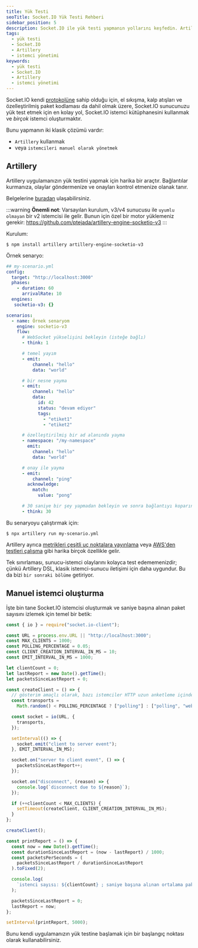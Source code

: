 ```yaml
---
title: Yük Testi
seoTitle: Socket.IO Yük Testi Rehberi
sidebar_position: 5
description: Socket.IO ile yük testi yapmanın yollarını keşfedin. Artillery kullanımı ve manuel istemci oluşturma hakkında detaylı bilgi edinin.
tags: 
  - yük testi
  - Socket.IO
  - Artillery
  - istemci yönetimi
keywords: 
  - yük testi
  - Socket.IO
  - Artillery
  - istemci yönetimi
---
```

Socket.IO kendi [protokolüne](https://github.com/socketio/socket.io-protocol) sahip olduğu için, el sıkışma, kalp atışları ve özelleştirilmiş paket kodlaması da dahil olmak üzere, Socket.IO sunucunuzu yük test etmek için en kolay yol, Socket.IO istemci kütüphanesini kullanmak ve *birçok* istemci oluşturmaktır.

Bunu yapmanın iki klasik çözümü vardır:

- `Artillery` kullanmak
- veya `istemcileri manuel olarak yönetmek`

## Artillery

Artillery uygulamanızın yük testini yapmak için harika bir araçtır. Bağlantılar kurmanıza, olaylar göndermenize ve onayları kontrol etmenize olanak tanır.

Belgelerine [buradan](https://artillery.io/docs/guides/guides/socketio-reference.html) ulaşabilirsiniz.

:::warning
**Önemli not**: Varsayılan kurulum, v3/v4 sunucusu ile `uyumlu olmayan` bir v2 istemcisi ile gelir. Bunun için özel bir motor yüklemeniz gerekir: https://github.com/ptejada/artillery-engine-socketio-v3
:::

Kurulum:

```
$ npm install artillery artillery-engine-socketio-v3
```

Örnek senaryo:

```yaml
## my-scenario.yml
config:
  target: "http://localhost:3000"
  phases:
    - duration: 60
      arrivalRate: 10
  engines:
   socketio-v3: {}

scenarios:
  - name: Örnek senaryom
    engine: socketio-v3
    flow:
      # WebSocket yükselişini bekleyin (isteğe bağlı)
      - think: 1

      # temel yayım
      - emit:
          channel: "hello"
          data: "world"

      # bir nesne yayma
      - emit:
          channel: "hello"
          data:
            id: 42
            status: "devam ediyor"
            tags:
              - "etiket1"
              - "etiket2"

      # özelleştirilmiş bir ad alanında yayma
      - namespace: "/my-namespace"
        emit:
          channel: "hello"
          data: "world"

      # onay ile yayma
      - emit:
          channel: "ping"
        acknowledge:
          match:
            value: "pong"

      # 30 saniye bir şey yapmadan bekleyin ve sonra bağlantıyı koparın
      - think: 30
```

Bu senaryoyu çalıştırmak için:

```
$ npx artillery run my-scenario.yml
```

Artillery ayrıca [metrikleri çeşitli uç noktalara yayınlama](https://artillery.io/docs/guides/plugins/plugin-publish-metrics.html) veya [AWS'den testleri çalışma](https://artillery.io/docs/guides/guides/running-tests-with-artillery-pro.html) gibi harika birçok özellikle gelir.

Tek sınırlaması, sunucu-istemci olaylarını kolayca test edememenizdir; çünkü Artillery DSL, klasik istemci-sunucu iletişimi için daha uygundur. Bu da bizi `bir sonraki bölüme` getiriyor.

## Manuel istemci oluşturma

İşte bin tane Socket.IO istemcisi oluşturmak ve saniye başına alınan paket sayısını izlemek için temel bir betik:

```js
const { io } = require("socket.io-client");

const URL = process.env.URL || "http://localhost:3000";
const MAX_CLIENTS = 1000;
const POLLING_PERCENTAGE = 0.05;
const CLIENT_CREATION_INTERVAL_IN_MS = 10;
const EMIT_INTERVAL_IN_MS = 1000;

let clientCount = 0;
let lastReport = new Date().getTime();
let packetsSinceLastReport = 0;

const createClient = () => {
  // gösterim amaçlı olarak, bazı istemciler HTTP uzun anketleme içinde sıkışır
  const transports =
    Math.random() < POLLING_PERCENTAGE ? ["polling"] : ["polling", "websocket"];

  const socket = io(URL, {
    transports,
  });

  setInterval(() => {
    socket.emit("client to server event");
  }, EMIT_INTERVAL_IN_MS);

  socket.on("server to client event", () => {
    packetsSinceLastReport++;
  });

  socket.on("disconnect", (reason) => {
    console.log(`disconnect due to ${reason}`);
  });

  if (++clientCount < MAX_CLIENTS) {
    setTimeout(createClient, CLIENT_CREATION_INTERVAL_IN_MS);
  }
};

createClient();

const printReport = () => {
  const now = new Date().getTime();
  const durationSinceLastReport = (now - lastReport) / 1000;
  const packetsPerSeconds = (
    packetsSinceLastReport / durationSinceLastReport
  ).toFixed(2);

  console.log(
    `istenci sayısı: ${clientCount} ; saniye başına alınan ortalama paket sayısı: ${packetsPerSeconds}`
  );

  packetsSinceLastReport = 0;
  lastReport = now;
};

setInterval(printReport, 5000);
```

Bunu kendi uygulamanızın yük testine başlamak için bir başlangıç noktası olarak kullanabilirsiniz.